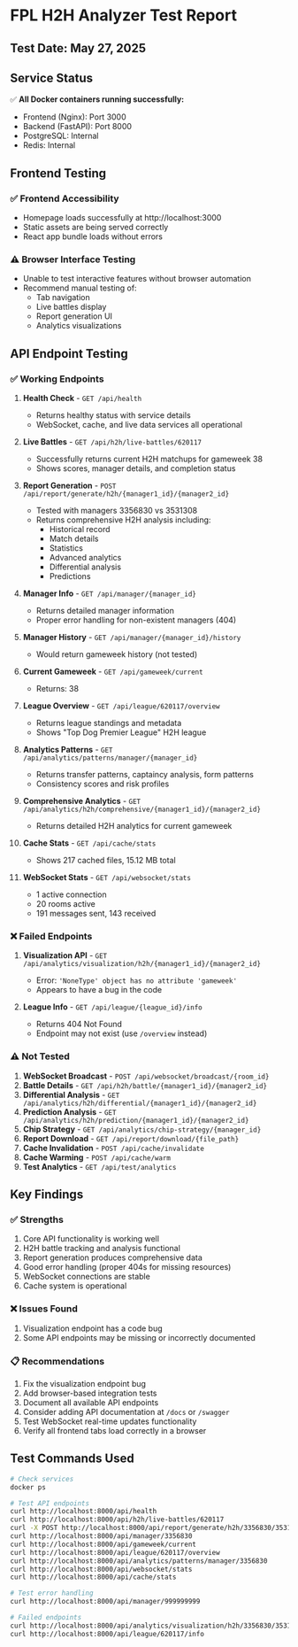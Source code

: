 # FPL H2H Analyzer Test Report

## Test Date: May 27, 2025

## Service Status
✅ **All Docker containers running successfully:**
- Frontend (Nginx): Port 3000
- Backend (FastAPI): Port 8000
- PostgreSQL: Internal
- Redis: Internal

## Frontend Testing

### ✅ Frontend Accessibility
- Homepage loads successfully at http://localhost:3000
- Static assets are being served correctly
- React app bundle loads without errors

### ⚠️ Browser Interface Testing
- Unable to test interactive features without browser automation
- Recommend manual testing of:
  - Tab navigation
  - Live battles display
  - Report generation UI
  - Analytics visualizations

## API Endpoint Testing

### ✅ Working Endpoints

1. **Health Check** - `GET /api/health`
   - Returns healthy status with service details
   - WebSocket, cache, and live data services all operational

2. **Live Battles** - `GET /api/h2h/live-battles/620117`
   - Successfully returns current H2H matchups for gameweek 38
   - Shows scores, manager details, and completion status

3. **Report Generation** - `POST /api/report/generate/h2h/{manager1_id}/{manager2_id}`
   - Tested with managers 3356830 vs 3531308
   - Returns comprehensive H2H analysis including:
     - Historical record
     - Match details
     - Statistics
     - Advanced analytics
     - Differential analysis
     - Predictions

4. **Manager Info** - `GET /api/manager/{manager_id}`
   - Returns detailed manager information
   - Proper error handling for non-existent managers (404)

5. **Manager History** - `GET /api/manager/{manager_id}/history`
   - Would return gameweek history (not tested)

6. **Current Gameweek** - `GET /api/gameweek/current`
   - Returns: 38

7. **League Overview** - `GET /api/league/620117/overview`
   - Returns league standings and metadata
   - Shows "Top Dog Premier League" H2H league

8. **Analytics Patterns** - `GET /api/analytics/patterns/manager/{manager_id}`
   - Returns transfer patterns, captaincy analysis, form patterns
   - Consistency scores and risk profiles

9. **Comprehensive Analytics** - `GET /api/analytics/h2h/comprehensive/{manager1_id}/{manager2_id}`
   - Returns detailed H2H analytics for current gameweek

10. **Cache Stats** - `GET /api/cache/stats`
    - Shows 217 cached files, 15.12 MB total

11. **WebSocket Stats** - `GET /api/websocket/stats`
    - 1 active connection
    - 20 rooms active
    - 191 messages sent, 143 received

### ❌ Failed Endpoints

1. **Visualization API** - `GET /api/analytics/visualization/h2h/{manager1_id}/{manager2_id}`
   - Error: `'NoneType' object has no attribute 'gameweek'`
   - Appears to have a bug in the code

2. **League Info** - `GET /api/league/{league_id}/info`
   - Returns 404 Not Found
   - Endpoint may not exist (use `/overview` instead)

### ⚠️ Not Tested

1. **WebSocket Broadcast** - `POST /api/websocket/broadcast/{room_id}`
2. **Battle Details** - `GET /api/h2h/battle/{manager1_id}/{manager2_id}`
3. **Differential Analysis** - `GET /api/analytics/h2h/differential/{manager1_id}/{manager2_id}`
4. **Prediction Analysis** - `GET /api/analytics/h2h/prediction/{manager1_id}/{manager2_id}`
5. **Chip Strategy** - `GET /api/analytics/chip-strategy/{manager_id}`
6. **Report Download** - `GET /api/report/download/{file_path}`
7. **Cache Invalidation** - `POST /api/cache/invalidate`
8. **Cache Warming** - `POST /api/cache/warm`
9. **Test Analytics** - `GET /api/test/analytics`

## Key Findings

### ✅ Strengths
1. Core API functionality is working well
2. H2H battle tracking and analysis functional
3. Report generation produces comprehensive data
4. Good error handling (proper 404s for missing resources)
5. WebSocket connections are stable
6. Cache system is operational

### ❌ Issues Found
1. Visualization endpoint has a code bug
2. Some API endpoints may be missing or incorrectly documented

### 📋 Recommendations
1. Fix the visualization endpoint bug
2. Add browser-based integration tests
3. Document all available API endpoints
4. Consider adding API documentation at `/docs` or `/swagger`
5. Test WebSocket real-time updates functionality
6. Verify all frontend tabs load correctly in a browser

## Test Commands Used

```bash
# Check services
docker ps

# Test API endpoints
curl http://localhost:8000/api/health
curl http://localhost:8000/api/h2h/live-battles/620117
curl -X POST http://localhost:8000/api/report/generate/h2h/3356830/3531308
curl http://localhost:8000/api/manager/3356830
curl http://localhost:8000/api/gameweek/current
curl http://localhost:8000/api/league/620117/overview
curl http://localhost:8000/api/analytics/patterns/manager/3356830
curl http://localhost:8000/api/websocket/stats
curl http://localhost:8000/api/cache/stats

# Test error handling
curl http://localhost:8000/api/manager/999999999

# Failed endpoints
curl http://localhost:8000/api/analytics/visualization/h2h/3356830/3531308
curl http://localhost:8000/api/league/620117/info
```
